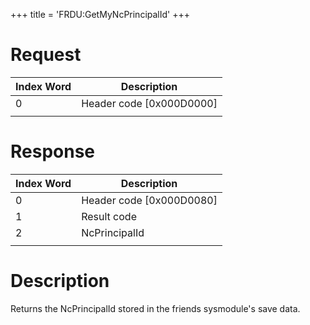 +++
title = 'FRDU:GetMyNcPrincipalId'
+++

# Request

| Index Word | Description                |
|------------|----------------------------|
| 0          | Header code \[0x000D0000\] |
|            |                            |

# Response

| Index Word | Description                |
|------------|----------------------------|
| 0          | Header code \[0x000D0080\] |
| 1          | Result code                |
| 2          | NcPrincipalId              |
|            |                            |

# Description

Returns the NcPrincipalId stored in the friends sysmodule's save data.
